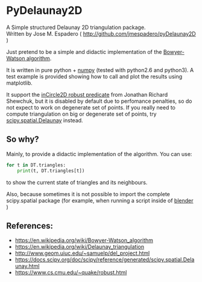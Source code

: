 PyDelaunay2D
==============

A Simple structured Delaunay 2D triangulation package.  
Written by Jose M. Espadero ( http://github.com/jmespadero/pyDelaunay2D )

Just pretend to be a simple and didactic implementation of the 
[Bowyer-Watson algorithm](https://en.wikipedia.org/wiki/Bowyer-Watson_algorithm). 

It is written in pure python + [numpy](http://www.numpy.org/) (tested with 
python2.6 and python3). A test example is provided showing how to call and 
plot the results using matplotlib.

It support the [inCircle2D robust predicate](https://www.cs.cmu.edu/~quake/robust.html)
from Jonathan Richard Shewchuk, but it is disabled by default due to perfomance
penalties, so do not expect to work on degenerate set of points.
If you really need to compute triangulation on big or degenerate set of points, 
try [scipy.spatial.Delaunay](https://docs.scipy.org/doc/scipy/reference/generated/scipy.spatial.Delaunay.html) 
instead.

## So why?
Mainly, to provide a didactic implementation of the algorithm. You can use:
``` python 
for t in DT.triangles:        
    print(t, DT.triangles[t])
```
to show the current state of triangles and its neighbours.

Also, because sometimes it is not possible to import the complete scipy.spatial package 
(for example, when running a script inside of [blender](https://www.blender.org/) )

## References:
* https://en.wikipedia.org/wiki/Bowyer-Watson_algorithm
* https://en.wikipedia.org/wiki/Delaunay_triangulation
* http://www.geom.uiuc.edu/~samuelp/del_project.html
* https://docs.scipy.org/doc/scipy/reference/generated/scipy.spatial.Delaunay.html
* https://www.cs.cmu.edu/~quake/robust.html
